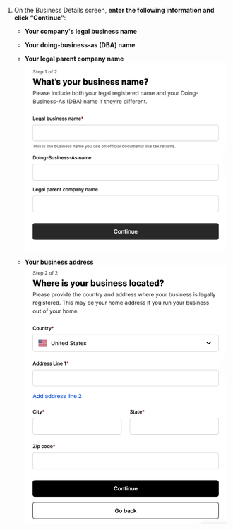 1.  On the Business Details screen, **enter the following information and click “Continue”**:

    - **Your company's legal business name**
    - **Your doing-business-as (DBA) name**
    - **Your legal parent company name**
      ![Org Details Form](images/bcwc01.png)

    - **Your business address**
      ![Org Address](images/bcwc02.png)
